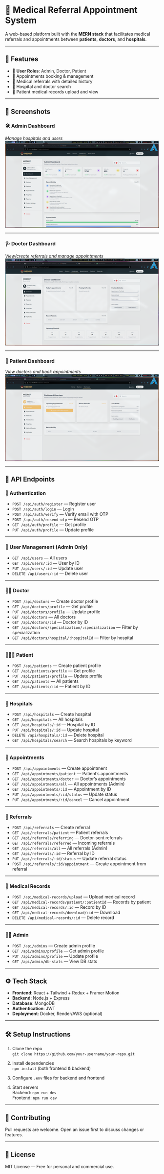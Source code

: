 # 🏥 Medical Referral Appointment System

A web-based platform built with the **MERN stack** that facilitates medical referrals and appointments between **patients**, **doctors**, and **hospitals**.

---

## 🚀 Features

- 👤 **User Roles**: Admin, Doctor, Patient
- 📅 Appointments booking & management
- 📄 Medical referrals with detailed history
- 🏥 Hospital and doctor search
- 🧾 Patient medical records upload and view

---

## 📸 Screenshots

### 🛠️ Admin Dashboard  
_Manage hospitals and users_  
![Admin Dashboard](./screenshots/admin-dashboard.png)

---

### 🩺 Doctor Dashboard  
_View/create referrals and manage appointments_  
![Doctor Dashboard](./screenshots/doctor-dashboard.png)

---

### 👤 Patient Dashboard  
_View doctors and book appointments_  
![Patient Dashboard](./screenshots/patient-dashboard.png)

---

## 📡 API Endpoints

### 🔐 Authentication

- `POST /api/auth/register` — Register user  
- `POST /api/auth/login` — Login  
- `POST /api/auth/verify` — Verify email with OTP  
- `POST /api/auth/resend-otp` — Resend OTP  
- `GET /api/auth/profile` — Get profile  
- `PUT /api/auth/profile` — Update profile

---

### 👥 User Management (Admin Only)

- `GET /api/users` — All users  
- `GET /api/users/:id` — User by ID  
- `PUT /api/users/:id` — Update user  
- `DELETE /api/users/:id` — Delete user

---

### 🧑‍⚕️ Doctor

- `POST /api/doctors` — Create doctor profile  
- `GET /api/doctors/profile` — Get profile  
- `PUT /api/doctors/profile` — Update profile  
- `GET /api/doctors` — All doctors  
- `GET /api/doctors/:id` — Doctor by ID  
- `GET /api/doctors/specialization/:specialization` — Filter by specialization  
- `GET /api/doctors/hospital/:hospitalId` — Filter by hospital

---

### 🧑‍🤝‍🧑 Patient

- `POST /api/patients` — Create patient profile  
- `GET /api/patients/profile` — Get profile  
- `PUT /api/patients/profile` — Update profile  
- `GET /api/patients` — All patients  
- `GET /api/patients/:id` — Patient by ID

---

### 🏥 Hospitals

- `POST /api/hospitals` — Create hospital  
- `GET /api/hospitals` — All hospitals  
- `GET /api/hospitals/:id` — Hospital by ID  
- `PUT /api/hospitals/:id` — Update hospital  
- `DELETE /api/hospitals/:id` — Delete hospital  
- `GET /api/hospitals/search` — Search hospitals by keyword

---

### 📅 Appointments

- `POST /api/appointments` — Create appointment  
- `GET /api/appointments/patient` — Patient’s appointments  
- `GET /api/appointments/doctor` — Doctor’s appointments  
- `GET /api/appointments/all` — All appointments (Admin)  
- `GET /api/appointments/:id` — Appointment by ID  
- `PUT /api/appointments/:id/status` — Update status  
- `PUT /api/appointments/:id/cancel` — Cancel appointment

---

### 🔁 Referrals

- `POST /api/referrals` — Create referral  
- `GET /api/referrals/patient` — Patient referrals  
- `GET /api/referrals/referring` — Doctor-sent referrals  
- `GET /api/referrals/referred` — Incoming referrals  
- `GET /api/referrals/all` — All referrals (Admin)  
- `GET /api/referrals/:id` — Referral by ID  
- `PUT /api/referrals/:id/status` — Update referral status  
- `POST /api/referrals/:id/appointment` — Create appointment from referral

---

### 🧾 Medical Records

- `POST /api/medical-records/upload` — Upload medical record  
- `GET /api/medical-records/patient/:patientId` — Records by patient  
- `GET /api/medical-records/:id` — Record by ID  
- `GET /api/medical-records/download/:id` — Download  
- `DELETE /api/medical-records/:id` — Delete record

---

### 🧑‍💼 Admin

- `POST /api/admins` — Create admin profile  
- `GET /api/admins/profile` — Get admin profile  
- `PUT /api/admins/profile` — Update profile  
- `GET /api/admin/db-stats` — View DB stats

---

## ⚙️ Tech Stack

- **Frontend**: React + Tailwind + Redux + Framer Motion
- **Backend**: Node.js + Express
- **Database**: MongoDB
- **Authentication**: JWT
- **Deployment**: Docker, Render/AWS (optional)

---

## 🛠️ Setup Instructions

1. Clone the repo  
   `git clone https://github.com/your-username/your-repo.git`

2. Install dependencies  
   `npm install` (both frontend & backend)

3. Configure `.env` files for backend and frontend

4. Start servers  
   Backend: `npm run dev`  
   Frontend: `npm run dev`

---

## 🙌 Contributing

Pull requests are welcome. Open an issue first to discuss changes or features.

---

## 📄 License

MIT License — Free for personal and commercial use.

